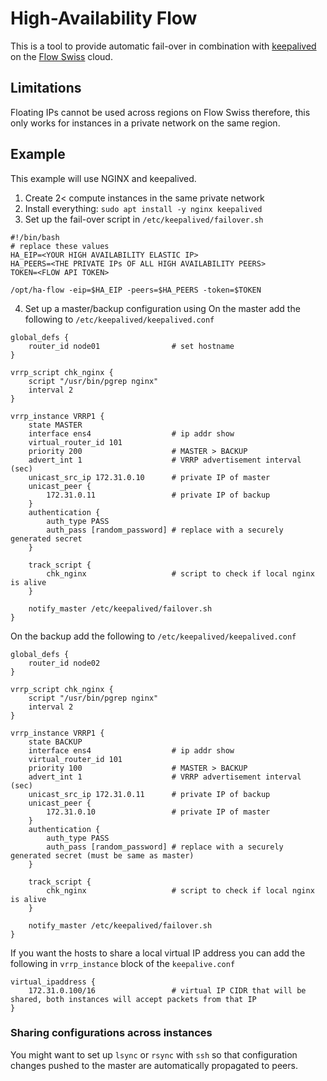 # High-Availability Flow

This is a tool to provide automatic fail-over in combination with [keepalived](https://www.keepalived.org/) on
the [Flow Swiss](https://flow.swiss/) cloud.

## Limitations

Floating IPs cannot be used across regions on Flow Swiss therefore, this only works for instances in a private network
on the same region.

## Example

This example will use NGINX and keepalived.

1. Create 2< compute instances in the same private network
2. Install everything: `sudo apt install -y nginx keepalived`
3. Set up the fail-over script in `/etc/keepalived/failover.sh`

```shell
#!/bin/bash
# replace these values
HA_EIP=<YOUR HIGH AVAILABILITY ELASTIC IP>
HA_PEERS=<THE PRIVATE IPs OF ALL HIGH AVAILABILITY PEERS>
TOKEN=<FLOW API TOKEN>

/opt/ha-flow -eip=$HA_EIP -peers=$HA_PEERS -token=$TOKEN 
```

4. Set up a master/backup configuration using
   On the master add the following to `/etc/keepalived/keepalived.conf`

```text
global_defs {
    router_id node01                # set hostname
}

vrrp_script chk_nginx {
    script "/usr/bin/pgrep nginx"
    interval 2
}

vrrp_instance VRRP1 {
    state MASTER
    interface ens4                  # ip addr show
    virtual_router_id 101
    priority 200                    # MASTER > BACKUP
    advert_int 1                    # VRRP advertisement interval (sec)
    unicast_src_ip 172.31.0.10      # private IP of master
    unicast_peer {
        172.31.0.11                 # private IP of backup
    }
    authentication {
        auth_type PASS
        auth_pass [random_password] # replace with a securely generated secret
    }
    
    track_script {
        chk_nginx                   # script to check if local nginx is alive
    }
    
    notify_master /etc/keepalived/failover.sh
}
```

On the backup add the following to `/etc/keepalived/keepalived.conf`

```text
global_defs {
    router_id node02
}

vrrp_script chk_nginx {
    script "/usr/bin/pgrep nginx"
    interval 2
}

vrrp_instance VRRP1 {
    state BACKUP 
    interface ens4                  # ip addr show
    virtual_router_id 101
    priority 100                    # MASTER > BACKUP
    advert_int 1                    # VRRP advertisement interval (sec)
    unicast_src_ip 172.31.0.11      # private IP of backup
    unicast_peer {
        172.31.0.10                 # private IP of master
    }
    authentication {
        auth_type PASS
        auth_pass [random_password] # replace with a securely generated secret (must be same as master)
    }
    
    track_script {
        chk_nginx                   # script to check if local nginx is alive
    }
    
    notify_master /etc/keepalived/failover.sh
}
```

If you want the hosts to share a local virtual IP address you can add the following in `vrrp_instance` block of
the `keepalive.conf`

```text
virtual_ipaddress {
    172.31.0.100/16                 # virtual IP CIDR that will be shared, both instances will accept packets from that IP
}
```

### Sharing configurations across instances

You might want to set up `lsync` or `rsync` with `ssh` so that configuration changes pushed to the master are
automatically propagated to peers.
